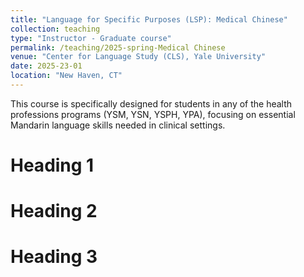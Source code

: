 ```yaml
---
title: "Language for Specific Purposes (LSP): Medical Chinese"
collection: teaching
type: "Instructor - Graduate course"
permalink: /teaching/2025-spring-Medical Chinese
venue: "Center for Language Study (CLS), Yale University"
date: 2025-23-01
location: "New Haven, CT"
---
```

This course is specifically designed for students in any of the health professions programs (YSM, YSN, YSPH, YPA), focusing on essential Mandarin language skills needed in clinical settings.

Heading 1
======

Heading 2
======

Heading 3
======
